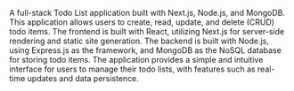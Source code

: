 A full-stack Todo List application built with Next.js, Node.js, and MongoDB. This application allows users to create, read, update, and delete (CRUD) todo items. The frontend is built with React, utilizing Next.js for server-side rendering and static site generation. The backend is built with Node.js, using Express.js as the framework, and MongoDB as the NoSQL database for storing todo items. The application provides a simple and intuitive interface for users to manage their todo lists, with features such as real-time updates and data persistence.
